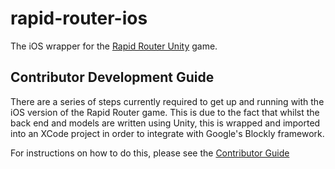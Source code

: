 # rapid-router-ios
The iOS wrapper for the [Rapid Router Unity](https://github.com/ocadotechnology/rapid-router-unity) game.

## Contributor Development Guide ##
There are a series of steps currently required to get up and running with the iOS version of the Rapid Router game. This is due to the fact that whilst the back end and models are written using Unity, this is wrapped and imported into an XCode project in order to integrate with Google's Blockly framework.

For instructions on how to do this, please see the [Contributor Guide](https://github.com/ocadotechnology/rapid-router-ios/blob/master/ContributorDevelopmentGuide.md)
